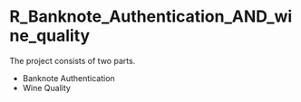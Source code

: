 # R_Banknote_Authentication_AND_wine_quality

The project consists of two parts. 
 - Banknote Authentication
 - Wine Quality
